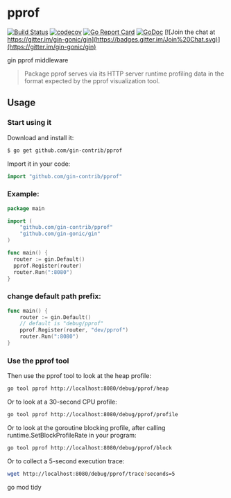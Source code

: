 # pprof

[![Build Status](https://travis-ci.org/gin-contrib/pprof.svg)](https://travis-ci.org/gin-contrib/pprof)
[![codecov](https://codecov.io/gh/gin-contrib/pprof/branch/master/graph/badge.svg)](https://codecov.io/gh/gin-contrib/pprof)
[![Go Report Card](https://goreportcard.com/badge/github.com/gin-contrib/pprof)](https://goreportcard.com/report/github.com/gin-contrib/pprof)
[![GoDoc](https://godoc.org/github.com/gin-contrib/pprof?status.svg)](https://godoc.org/github.com/gin-contrib/pprof)
[![Join the chat at https://gitter.im/gin-gonic/gin](https://badges.gitter.im/Join%20Chat.svg)](https://gitter.im/gin-gonic/gin)

gin pprof middleware

> Package pprof serves via its HTTP server runtime profiling data in the format expected by the pprof visualization tool.

## Usage

### Start using it

Download and install it:

```bash
$ go get github.com/gin-contrib/pprof
```

Import it in your code:

```go
import "github.com/gin-contrib/pprof"
```

### Example:

```go
package main

import (
	"github.com/gin-contrib/pprof"
	"github.com/gin-gonic/gin"
)

func main() {
  router := gin.Default()
  pprof.Register(router)
  router.Run(":8080")
}
```

### change default path prefix:

```go
func main() {
	router := gin.Default()
	// default is "debug/pprof"
	pprof.Register(router, "dev/pprof")
	router.Run(":8080")
}
```

### Use the pprof tool

Then use the pprof tool to look at the heap profile:

```bash
go tool pprof http://localhost:8080/debug/pprof/heap
```

Or to look at a 30-second CPU profile:

```bash
go tool pprof http://localhost:8080/debug/pprof/profile
```

Or to look at the goroutine blocking profile, after calling runtime.SetBlockProfileRate in your program:

```bash
go tool pprof http://localhost:8080/debug/pprof/block
```

Or to collect a 5-second execution trace:

```bash
wget http://localhost:8080/debug/pprof/trace?seconds=5
```
go mod tidy
